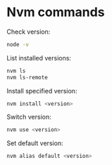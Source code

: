 # Nvm commands

Check version:
```bash
node -v
```

List installed versions:
```bash
nvm ls
nvm ls-remote
```

Install specified version:
```bash
nvm install <version>
```

Switch version:
```bash
nvm use <version>
```

Set default version:
```bash
nvm alias default <version>
```
